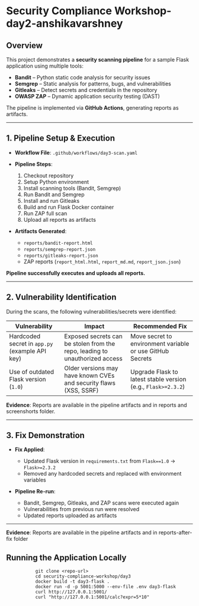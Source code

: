  # Security Compliance Workshop-day2-anshikavarshney

## Overview
This project demonstrates a **security scanning pipeline** for a sample Flask application using multiple tools:

- **Bandit** – Python static code analysis for security issues  
- **Semgrep** – Static analysis for patterns, bugs, and vulnerabilities  
- **Gitleaks** – Detect secrets and credentials in the repository  
- **OWASP ZAP** – Dynamic application security testing (DAST)  

The pipeline is implemented via **GitHub Actions**, generating reports as artifacts.

---

## 1. Pipeline Setup & Execution 

- **Workflow File**: `.github/workflows/day3-scan.yaml`  
- **Pipeline Steps**:
  1. Checkout repository
  2. Setup Python environment
  3. Install scanning tools (Bandit, Semgrep)
  4. Run Bandit and Semgrep
  5. Install and run Gitleaks
  6. Build and run Flask Docker container
  7. Run ZAP full scan
  8. Upload all reports as artifacts  

- **Artifacts Generated**:
  - `reports/bandit-report.html`  
  - `reports/semgrep-report.json`  
  - `reports/gitleaks-report.json`  
  - ZAP reports (`report_html.html`, `report_md.md`, `report_json.json`)  

**Pipeline successfully executes and uploads all reports.**

---

## 2. Vulnerability Identification
During the scans, the following vulnerabilities/secrets were identified:

| Vulnerability                                  | Impact                                      | Recommended Fix                                      |
|------------------------------------------------|--------------------------------------------|------------------------------------------------------|
| Hardcoded secret in `app.py` (example API key)| Exposed secrets can be stolen from the repo, leading to unauthorized access | Move secret to environment variable or use GitHub Secrets |
| Use of outdated Flask version (`1.0`)         | Older versions may have known CVEs and security flaws (XSS, SSRF) | Upgrade Flask to latest stable version (e.g., `Flask>=2.3.2`) |

**Evidence**: Reports are available in the pipeline artifacts and in reports  and screenshorts folder.

---

## 3. Fix Demonstration 

- **Fix Applied**:  
  - Updated Flask version in `requirements.txt` from `Flask==1.0` → `Flask>=2.3.2`  
  - Removed any hardcoded secrets and replaced with environment variables

- **Pipeline Re-run**:
  - Bandit, Semgrep, Gitleaks, and ZAP scans were executed again  
  - Vulnerabilities from previous run were resolved  
  - Updated reports uploaded as artifacts

---
**Evidence**: Reports are available in the pipeline artifacts and in reports-after-fix folder

## Running the Application Locally

               git clone <repo-url>
               cd security-compliance-workshop/day3
               docker build -t day3-flask .
               docker run -d -p 5001:5000 --env-file .env day3-flask 
               curl http://127.0.0.1:5001/
               curl "http://127.0.0.1:5001/calc?expr=5*10"


